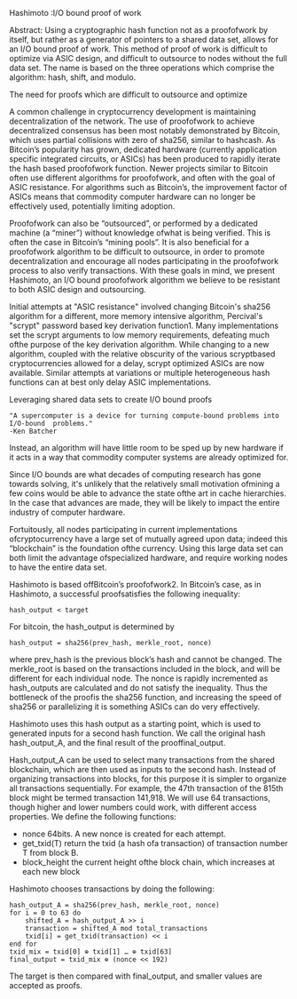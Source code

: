Hashimoto :I/O bound proof of work

Abstract: Using a cryptographic hash function not as a proofofwork by itself, but
rather as a generator of pointers to a shared data set, allows for an I/O bound
proof of work. This method of proof of work is difficult to optimize via ASIC
design, and difficult to outsource to nodes without the full data set. The name is
based on the three operations which comprise the algorithm: hash, shift, and
modulo.

The need for proofs which are difficult to outsource and optimize

A common challenge in cryptocurrency development is maintaining decentralization of the
network. The use of proofofwork to achieve decentralized consensus has been most notably
demonstrated by Bitcoin, which uses partial collisions with zero of sha256, similar to hashcash. As
Bitcoin’s popularity has grown, dedicated hardware (currently application specific integrated circuits, or
ASICs) has been produced to rapidly iterate the hash ­based proofofwork function. Newer projects
similar to Bitcoin often use different algorithms for proofofwork, and often with the goal of ASIC
resistance. For algorithms such as Bitcoin’s, the improvement factor of ASICs means that commodity
computer hardware can no longer be effectively used, potentially limiting adoption.

Proofofwork can also be “outsourced”, or performed by a dedicated machine (a “miner”)
without knowledge ofwhat is being verified. This is often the case in Bitcoin’s “mining pools”. It is also
beneficial for a proofofwork algorithm to be difficult to outsource, in order to promote decentralization
and encourage all nodes participating in the proofofwork process to also verify transactions. With these
goals in mind, we present Hashimoto, an I/O bound proofofwork algorithm we believe to be resistant to
both ASIC design and outsourcing.

Initial attempts at "ASIC resistance" involved changing Bitcoin's sha256 algorithm for a different,
more memory intensive algorithm, Percival's "scrypt" password based key derivation function1. Many
implementations set the scrypt arguments to low memory requirements, defeating much ofthe purpose of
the key derivation algorithm. While changing to a new algorithm, coupled with the relative obscurity of the
various scrypt­based cryptocurrencies allowed for a delay, scrypt optimized ASICs are now available.
Similar attempts at variations or multiple heterogeneous hash functions can at best only delay ASIC
implementations.

Leveraging shared data sets to create I/O bound proofs

    "A supercomputer is a device for turning compute-bound problems into I/O-bound  problems."
    -Ken Batcher

Instead, an algorithm will have little room to be sped up by new hardware if it acts in a way that commodity computer systems are already optimized for.

Since I/O bounds are what decades of computing research has gone towards solving, it's unlikely that the relatively small motivation ofmining a few coins would be able to advance the state ofthe art in cache hierarchies. In the case that advances are made, they will be likely to impact the entire industry of computer hardware.

Fortuitously, all nodes participating in current implementations ofcryptocurrency have a large set of mutually agreed upon data; indeed this “blockchain” is the foundation ofthe currency. Using this large data set can both limit the advantage ofspecialized hardware, and require working nodes to have the entire data set.

Hashimoto is based offBitcoin’s proofofwork2. In Bitcoin’s case, as in Hashimoto, a successful
proofsatisfies the following inequality:

    hash_output < target

For bitcoin, the hash_output is determined by

    hash_output = sha256(prev_hash, merkle_root, nonce)

where prev_hash is the previous block’s hash and cannot be changed. The merkle_root is based on the transactions included in the block, and will be different for each individual node. The nonce is rapidly incremented as hash_outputs are calculated and do not satisfy the inequality. Thus the bottleneck of the proofis the sha256 function, and increasing the speed of sha256 or parallelizing it is something ASICs can do very effectively.

Hashimoto uses this hash output as a starting point, which is used to generated inputs for a second hash function. We call the original hash hash_output_A, and the final result of the prooffinal_output.

Hash_output_A can be used to select many transactions from the shared blockchain, which are then used as inputs to the second hash. Instead of organizing transactions into blocks, for this purpose it is simpler to organize all transactions sequentially. For example, the 47th transaction of the 815th block might be termed transaction 141,918. We will use 64 transactions, though higher and lower numbers could work, with different access properties. We define the following functions:

- nonce 64­bits. A new nonce is created for each attempt.
- get_txid(T) return the txid (a hash ofa transaction) of transaction number T from block B.
- block_height the current height ofthe block chain, which increases at each new block

Hashimoto chooses transactions by doing the following:

    hash_output_A = sha256(prev_hash, merkle_root, nonce)
    for i = 0 to 63 do
    	shifted_A = hash_output_A >> i
    	transaction = shifted_A mod total_transactions
    	txid[i] = get_txid(transaction) << i
    end for
    txid_mix = txid[0] ⊕ txid[1] … ⊕ txid[63]
    final_output = txid_mix ⊕ (nonce << 192)

The target is then compared with final_output, and smaller values are accepted as proofs.
